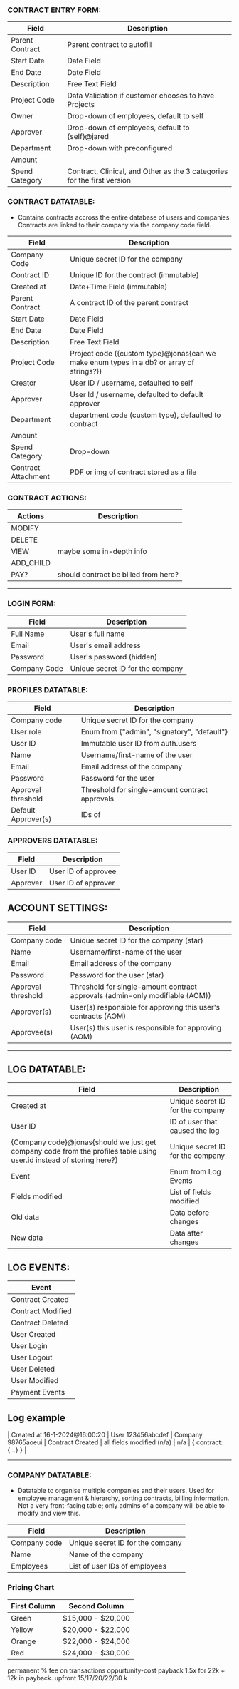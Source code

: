 ### CONTRACT ENTRY FORM:

| Field           | Description                                                             |
| --------------- | ----------------------------------------------------------------------- |
| Parent Contract | Parent contract to autofill                                             |
| Start Date      | Date Field                                                              |
| End Date        | Date Field                                                              |
| Description     | Free Text Field                                                         |
| Project Code    | Data Validation if customer chooses to have Projects                    |
| Owner           | Drop-down of employees, default to self                                 |
| Approver        | Drop-down of employees, default to {self}@jared                         |
| Department      | Drop-down with preconfigured                                            |
| Amount          |                                                                         |
| Spend Category  | Contract, Clinical, and Other as the 3 categories for the first version |

### CONTRACT DATATABLE:

- Contains contracts accross the entire database of users and companies. Contracts are linked to their company via the company code field.

| Field               | Description                                                                              |
| ------------------- | ---------------------------------------------------------------------------------------- |
| Company Code        | Unique secret ID for the company                                                         |
| Contract ID         | Unique ID for the contract (immutable)                                                   |
| Created at          | Date+Time Field (immutable)                                                              |
| Parent Contract     | A contract ID of the parent contract                                                     |
| Start Date          | Date Field                                                                               |
| End Date            | Date Field                                                                               |
| Description         | Free Text Field                                                                          |
| Project Code        | Project code ({custom type}@jonas{can we make enum types in a db? or array of strings?}) |
| Creator             | User ID / username, defaulted to self                                                    |
| Approver            | User Id / username, defaulted to default approver                                        |
| Department          | department code (custom type), defaulted to contract                                     |
| Amount              |                                                                                          |
| Spend Category      | Drop-down                                                                                |
| Contract Attachment | PDF or img of contract stored as a file                                                  |

### CONTRACT ACTIONS:

| Actions   | Description                          |
| --------- | ------------------------------------ |
| MODIFY    |                                      |
| DELETE    |                                      |
| VIEW      | maybe some in-depth info             |
| ADD_CHILD |                                      |
| PAY?      | should contract be billed from here? |

---

### LOGIN FORM:

| Field        | Description                      |
| ------------ | -------------------------------- |
| Full Name    | User's full name                 |
| Email        | User's email address             |
| Password     | User's password (hidden)         |
| Company Code | Unique secret ID for the company |

### PROFILES DATATABLE:

| Field               | Description                                    |
| ------------------- | ---------------------------------------------- |
| Company code        | Unique secret ID for the company               |
| User role           | Enum from {"admin", "signatory", "default"}    |
| User ID             | Immutable user ID from auth.users              |
| Name                | Username/first-name of the user                |
| Email               | Email address of the company                   |
| Password            | Password for the user                          |
| Approval threshold  | Threshold for single-amount contract approvals |
| Default Approver(s) | IDs of                                         |

### APPROVERS DATATABLE:

| Field    | Description         |
| -------- | ------------------- |
| User ID  | User ID of approvee |
| Approver | User ID of approver |

## ACCOUNT SETTINGS:

| Field              | Description                                                                  |
| ------------------ | ---------------------------------------------------------------------------- |
| Company code       | Unique secret ID for the company (star)                                      |
| Name               | Username/first-name of the user                                              |
| Email              | Email address of the company                                                 |
| Password           | Password for the user (star)                                                 |
| Approval threshold | Threshold for single-amount contract approvals (admin-only modifiable (AOM)) |
| Approver(s)        | User(s) responsible for approving this user's contracts (AOM)                |
| Approvee(s)        | User(s) this user is responsible for approving (AOM)                         |

---

## LOG DATATABLE:

| Field                                                                                                                | Description                      |
| -------------------------------------------------------------------------------------------------------------------- | -------------------------------- |
| Created at                                                                                                           | Unique secret ID for the company |
| User ID                                                                                                              | ID of user that caused the log   |
| {Company code}@jonas{should we just get company code from the profiles table using user.id instead of storing here?} | Unique secret ID for the company |
| Event                                                                                                                | Enum from Log Events             |
| Fields modified                                                                                                      | List of fields modified          |
| Old data                                                                                                             | Data before changes              |
| New data                                                                                                             | Data after changes               |

## LOG EVENTS:

| Event             |
| ----------------- |
| Contract Created  |
| Contract Modified |
| Contract Deleted  |
| User Created      |
| User Login        |
| User Logout       |
| User Deleted      |
| User Modified     |
| Payment Events    |

## Log example

| Created at 16-1-2024@16:00:20 | User 123456abcdef | Company 98765aoeui | Contract Created | all fields modified (n/a) | n/a | { contract: {...} } |

---

### COMPANY DATATABLE:

- Datatable to organise multiple companies and their users. Used for employee managment & hierarchy, sorting contracts, billing information. Not a very front-facing table; only admins of a company will be able to modify and view this.

| Field        | Description                      |
| ------------ | -------------------------------- |
| Company code | Unique secret ID for the company |
| Name         | Name of the company              |
| Employees    | List of user IDs of employees    |

### Pricing Chart

| First Column | Second Column     |
| ------------ | ----------------- |
| Green        | $15,000 - $20,000 |
| Yellow       | $20,000 - $22,000 |
| Orange       | $22,000 - $24,000 |
| Red          | $24,000 - $30,000 |

permanent % fee on transactions
oppurtunity-cost payback 1.5x for 22k + 12k in payback.
upfront 15/17/20/22/30 k

